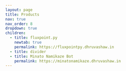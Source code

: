 ```yaml
---
layout: page
title: Products
nav: true
nav_order: 8
dropdown: true
children:
  - title: fluxpoint.py
    newtab: true
    permalink: https://fluxpointpy.dhruvashaw.in
  - title: divider
  - title: Minato Namikaze Bot
    permalink: https://minatonamikaze.dhruvashaw.in
---
```

